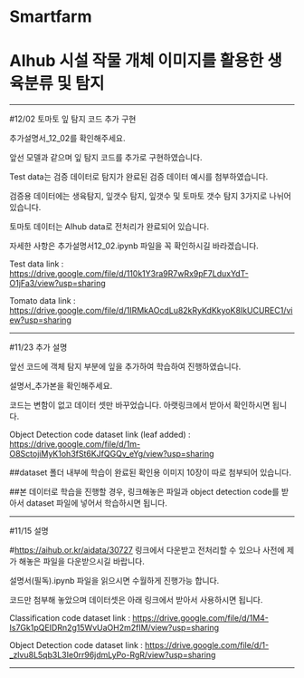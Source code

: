 # Smartfarm
# AIhub 시설 작물 개체 이미지를 활용한 생육분류 및 탐지

------------------------------------------------------------------------------------------------------------------

#12/02 토마토 잎 탐지 코드 추가 구현

추가설명서_12_02를 확인해주세요.

앞선 모델과 같으며 잎 탐지 코드를 추가로 구현하였습니다.

Test data는 검증 데이터로 탐지가 완료된 검증 데이터 예시를 첨부하였습니다.

검증용 데이터에는 생육탐지, 잎갯수 탐지, 잎갯수 및 토마토 갯수 탐지 3가지로 나뉘어 있습니다.

토마토 데이터는 AIhub data로 전처리가 완료되어 있습니다.

자세한 사항은 추가설명서12_02.ipynb 파일을 꼭 확인하시길 바라겠습니다.

Test data link : https://drive.google.com/file/d/110k1Y3ra9R7wRx9pF7LduxYdT-O1jFa3/view?usp=sharing

Tomato data link : https://drive.google.com/file/d/1IRMkAOcdLu82kRyKdKkyoK8IkUCUREC1/view?usp=sharing

------------------------------------------------------------------------------------------------------------------

#11/23 추가 설명

앞선 코드에 객체 탐지 부분에 잎을 추가하여 학습하여 진행하였습니다.

설명서_추가본을 확인해주세요.

코드는 변함이 없고 데이터 셋만 바꾸었습니다. 아랫링크에서 받아서 확인하시면 됩니다.

Object Detection code dataset link (leaf added) : https://drive.google.com/file/d/1m-O8SctojiMyK1oh3fSt6KJfQGQv_eYg/view?usp=sharing

##dataset 폴더 내부에 학습이 완료된 확인용 이미지 10장이 따로 첨부되어 있습니다.

##본 데이터로 학습을 진행할 경우, 링크해놓은 파일과 object detection code를 받아서 dataset 파일에 넣어서 학습하시면 됩니다.

------------------------------------------------------------------------------------------------------------------

#11/15 설명

#https://aihub.or.kr/aidata/30727 링크에서 다운받고 전처리할 수 있으나 사전에 제가 해놓은 파일을 다운받으시길 바랍니다.

설명서(필독).ipynb 파일을 읽으시면 수월하게 진행가능 합니다.

코드만 첨부해 놓았으며 데이터셋은 아래 링크에서 받아서 사용하시면 됩니다.

Classification code dataset link : https://drive.google.com/file/d/1M4-Is7Gk1pQEIDRn2g15WvUaOH2m2fIM/view?usp=sharing

Object Detection code dataset link : https://drive.google.com/file/d/1-_zlvu8L5qb3L3Ie0rr96jdmLyPo-RgR/view?usp=sharing

------------------------------------------------------------------------------------------------------------------
